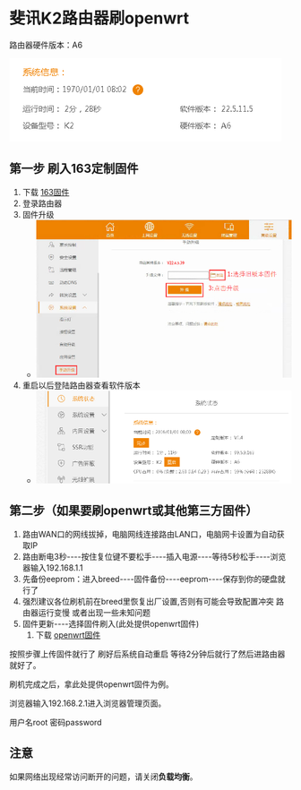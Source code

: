 # 斐讯K2路由器刷openwrt
路由器硬件版本：A6

![确认硬件版本](imgs/0.png)
## 第一步 刷入163定制固件
1. 下载 [163固件](k2_163_v18d_breed.bin)
2. 登录路由器
3. 固件升级
    - ![固件升级](imgs/1.png)
4. 重启以后登陆路由器查看软件版本
    - ![固件升级](imgs/2.png)

## 第二步（如果要刷openwrt或其他第三方固件）
1. 路由WAN口的网线拔掉，电脑网线连接路由LAN口，电脑网卡设置为自动获取IP
2. 路由断电3秒----按住复位键不要松手----插入电源----等待5秒松手----浏览器输入192.168.1.1
3. 先备份eeprom：进入breed----固件备份----eeprom----保存到你的硬盘就行了
4. 强烈建议各位刷机前在breed里恢复出厂设置,否则有可能会导致配置冲突 路由器运行变慢 或者出现一些未知问题
5. 固件更新----选择固件刷入(此处提供openwrt固件)
    1. 下载 [openwrt固件](9.21openwrt-ramips-mt7620-psg1218a-squashfs-sysupgrade.bin)

按照步骤上传固件就行了  刷好后系统自动重启  等待2分钟后就行了然后进路由器就好了。

刷机完成之后，拿此处提供openwrt固件为例。

浏览器输入192.168.2.1进入浏览器管理页面。

用户名root 密码password

## 注意
如果网络出现经常访问断开的问题，请关闭**负载均衡**。





